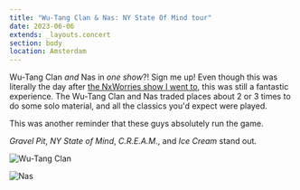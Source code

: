 ```yaml
---
title: "Wu-Tang Clan & Nas: NY State Of Mind tour"
date: 2023-06-06
extends: _layouts.concert
section: body
location: Amsterdam
---
```


Wu-Tang Clan _and_ Nas in _one show_?! Sign me up! Even though this was literally the day after 
[the NxWorries show I went to](./nxworries-europe-show.md), this was still a fantastic experience. The Wu-Tang Clan and
Nas traded places about 2 or 3 times to do some solo material, and all the classics you'd expect were played. 

This was another reminder that these guys absolutely run the game.

_Gravel Pit_, _NY State of Mind_, _C.R.E.A.M._, and _Ice Cream_ stand out.

![Wu-Tang Clan](/assets/images/wu-tang-clan.jpg)

![Nas](/assets/images/nas.jpg)


